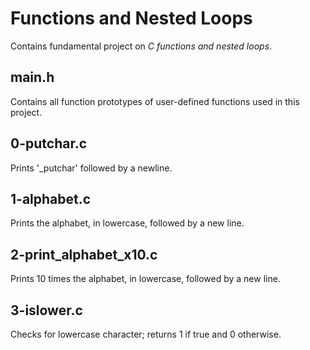 # Functions and Nested Loops
Contains fundamental project on *C functions and nested loops*.

## main.h
Contains all function prototypes of user-defined functions used in this project.

## 0-putchar.c
Prints '_putchar' followed by a newline.

## 1-alphabet.c
Prints the alphabet, in lowercase, followed by a new line.

## 2-print_alphabet_x10.c
Prints 10 times the alphabet, in lowercase, followed by a new line.

## 3-islower.c
Checks for lowercase character; returns 1 if true and 0 otherwise.
